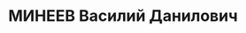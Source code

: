 ---
title: МИНЕЕВ Василий Данилович
description: 'Род. в 1900, Куйбышевская обл. Проживал: Новосибирская обл., г. Новосибирск.

  Обв. по ст. 58-7, 8, 11. Приговор: ВК ВС СССР, 29.04.1937 – 8 лет ИТЛ, Поражение
  в правах-5, Конфискация имущества.

  Реабилитирован ВК ВС СССР 14.03.1957'
---